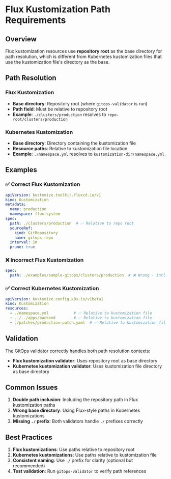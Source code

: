 # Flux Kustomization Path Requirements

## Overview

Flux kustomization resources use **repository root** as the base directory for path resolution, which is different from Kubernetes kustomization files that use the kustomization file's directory as the base.

## Path Resolution

### Flux Kustomization
- **Base directory**: Repository root (where `gitops-validator` is run)
- **Path field**: Must be relative to repository root
- **Example**: `./clusters/production` resolves to `repo-root/clusters/production`

### Kubernetes Kustomization
- **Base directory**: Directory containing the kustomization file
- **Resource paths**: Relative to kustomization file location
- **Example**: `./namespace.yml` resolves to `kustomization-dir/namespace.yml`

## Examples

### ✅ Correct Flux Kustomization
```yaml
apiVersion: kustomize.toolkit.fluxcd.io/v1
kind: Kustomization
metadata:
  name: production
  namespace: flux-system
spec:
  path: ./clusters/production  # ✅ Relative to repo root
  sourceRef:
    kind: GitRepository
    name: gitops-repo
  interval: 1m
  prune: true
```

### ❌ Incorrect Flux Kustomization
```yaml
spec:
  path: ./examples/sample-gitops/clusters/production  # ❌ Wrong - includes repo path
```

### ✅ Correct Kubernetes Kustomization
```yaml
apiVersion: kustomize.config.k8s.io/v1beta1
kind: Kustomization
resources:
  - ./namespace.yml           # ✅ Relative to kustomization file
  - ../../apps/backend        # ✅ Relative to kustomization file
  - ./patches/production-patch.yaml  # ✅ Relative to kustomization file
```

## Validation

The GitOps validator correctly handles both path resolution contexts:

- **Flux kustomization validator**: Uses repository root as base directory
- **Kubernetes kustomization validator**: Uses kustomization file directory as base directory

## Common Issues

1. **Double path inclusion**: Including the repository path in Flux kustomization paths
2. **Wrong base directory**: Using Flux-style paths in Kubernetes kustomizations
3. **Missing `./` prefix**: Both validators handle `./` prefixes correctly

## Best Practices

1. **Flux kustomizations**: Use paths relative to repository root
2. **Kubernetes kustomizations**: Use paths relative to kustomization file
3. **Consistent naming**: Use `./` prefix for clarity (optional but recommended)
4. **Test validation**: Run `gitops-validator` to verify path references
